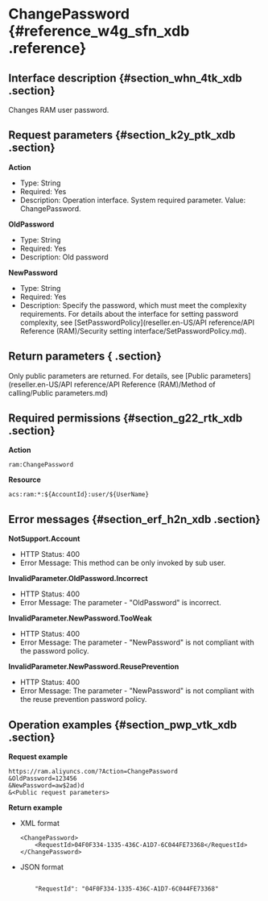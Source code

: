 # ChangePassword {#reference_w4g_sfn_xdb .reference}

## Interface description {#section_whn_4tk_xdb .section}

Changes RAM user password.

## Request parameters {#section_k2y_ptk_xdb .section}

**Action**

-   Type: String
-   Required: Yes
-   Description: Operation interface. System required parameter. Value: ChangePassword.

**OldPassword**

-   Type: String
-   Required: Yes
-   Description: Old password

**NewPassword**

-   Type: String
-   Required: Yes
-   Description: Specify the password, which must meet the complexity requirements. For details about the interface for setting password complexity, see [SetPasswordPolicy](reseller.en-US/API reference/API Reference (RAM)/Security setting interface/SetPasswordPolicy.md).

## Return parameters { .section}

Only public parameters are returned. For details, see [Public parameters](reseller.en-US/API reference/API Reference (RAM)/Method of calling/Public parameters.md)

## Required permissions {#section_g22_rtk_xdb .section}

**Action**

```
ram:ChangePassword
```

**Resource**

```
acs:ram:*:${AccountId}:user/${UserName}
```

## Error messages {#section_erf_h2n_xdb .section}

**NotSupport.Account**

-   HTTP Status: 400
-   Error Message: This method can be only invoked by sub user.

**InvalidParameter.OldPassword.Incorrect**

-   HTTP Status: 400
-   Error Message: The parameter - "OldPassword" is incorrect.

**InvalidParameter.NewPassword.TooWeak**

-   HTTP Status: 400
-   Error Message: The parameter - "NewPassword" is not compliant with the password policy.

**InvalidParameter.NewPassword.ReusePrevention**

-   HTTP Status: 400
-   Error Message: The parameter - "NewPassword" is not compliant with the reuse prevention password policy.

## Operation examples {#section_pwp_vtk_xdb .section}

**Request example**

```
https://ram.aliyuncs.com/?Action=ChangePassword
&OldPassword=123456
&NewPassword=aw$2ad)d
&<Public request parameters>
```

**Return example**

-   XML format

    ```
    <ChangePassword>
        <RequestId>04F0F334-1335-436C-A1D7-6C044FE73368</RequestId>
    </ChangePassword>
    ```

-   JSON format

    ```
    
        "RequestId": "04F0F334-1335-436C-A1D7-6C044FE73368"
    
    ```


